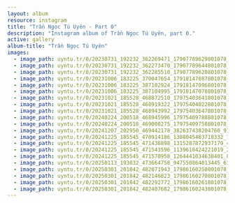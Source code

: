 ```yaml
---
layout: album
resource: instagram
title: "Trần Ngọc Tú Uyên - Part 0"
description: "Instagram album of Trần Ngọc Tú Uyên, part 0."
active: gallery
album-title: "Trần Ngọc Tú Uyên"
images:
  - image_path: uyntu.tr/0/20230731_192232_362269471_17907789629801078_2360139567152043932_n.jpg
  - image_path: uyntu.tr/0/20230731_192232_362273470_17907789644801078_3262095832179643319_n.jpg
  - image_path: uyntu.tr/0/20230731_192232_362285510_17907789620801078_1707324509740090884_n.jpg
  - image_path: uyntu.tr/0/20231006_183225_370047654_17918147087801078_8842943991220526921_n.jpg
  - image_path: uyntu.tr/0/20231006_183225_387102924_17918147096801078_3704287991074767986_n.jpg
  - image_path: uyntu.tr/0/20231006_183225_387104995_17918147078801078_1788847468795788133_n.jpg
  - image_path: uyntu.tr/0/20231021_185528_468872510_17975403641801078_3031212672299438409_n.jpg
  - image_path: uyntu.tr/0/20231021_185528_468919322_17975404022801078_7863071877191214157_n.jpg
  - image_path: uyntu.tr/0/20231021_185528_468943992_17975403647801078_1617443029322038995_n.jpg
  - image_path: uyntu.tr/0/20240224_200518_468945996_17975409788801078_2298816583809667888_n.jpg
  - image_path: uyntu.tr/0/20240224_200518_469000275_17975409758801078_2413568734927651649_n.jpg
  - image_path: uyntu.tr/0/20241207_202950_469442178_382637438204760_9120233739469455347_n.jpg
  - image_path: uyntu.tr/0/20241225_185545_470914186_1308045483718332_7582839010773295030_n.jpg
  - image_path: uyntu.tr/0/20241225_185545_471436898_1315287872937179_4752717068843261396_n.jpg
  - image_path: uyntu.tr/0/20241225_185545_471543596_1139618424221019_2446110160606202451_n.jpg
  - image_path: uyntu.tr/0/20241225_185545_471570958_1264441034638401_8311827662728078418_n.jpg
  - image_path: uyntu.tr/0/20250113_193032_473664758_947550864013445_6112648530526953204_n.jpg
  - image_path: uyntu.tr/0/20250301_201842_482071943_17986160258801078_1009906592245572696_n.jpg
  - image_path: uyntu.tr/0/20250301_201842_482146823_17986160270801078_8445099287906784833_n.jpg
  - image_path: uyntu.tr/0/20250301_201842_482292772_17986160261801078_3371777210513619872_n.jpg
  - image_path: uyntu.tr/0/20250301_201842_482407682_17986160243801078_7681588447206776915_n.jpg
---
```

